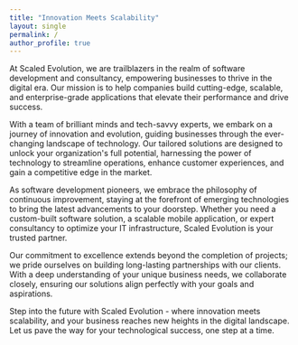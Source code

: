 ```yaml
---
title: "Innovation Meets Scalability"
layout: single
permalink: /
author_profile: true
---
```


At Scaled Evolution, we are trailblazers in the realm of software development and consultancy, empowering businesses to thrive in the digital era. Our mission is to help companies build cutting-edge, scalable, and enterprise-grade applications that elevate their performance and drive success.

With a team of brilliant minds and tech-savvy experts, we embark on a journey of innovation and evolution, guiding businesses through the ever-changing landscape of technology. Our tailored solutions are designed to unlock your organization's full potential, harnessing the power of technology to streamline operations, enhance customer experiences, and gain a competitive edge in the market.

As software development pioneers, we embrace the philosophy of continuous improvement, staying at the forefront of emerging technologies to bring the latest advancements to your doorstep. Whether you need a custom-built software solution, a scalable mobile application, or expert consultancy to optimize your IT infrastructure, Scaled Evolution is your trusted partner.

Our commitment to excellence extends beyond the completion of projects; we pride ourselves on building long-lasting partnerships with our clients. With a deep understanding of your unique business needs, we collaborate closely, ensuring our solutions align perfectly with your goals and aspirations.

Step into the future with Scaled Evolution - where innovation meets scalability, and your business reaches new heights in the digital landscape. Let us pave the way for your technological success, one step at a time.
